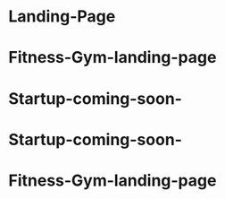 # Landing-Page
# Fitness-Gym-landing-page
# Startup-coming-soon-
# Startup-coming-soon-
# Fitness-Gym-landing-page
